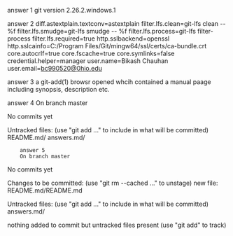 answer 1
git version 2.26.2.windows.1 

answer 2
diff.astextplain.textconv=astextplain
filter.lfs.clean=git-lfs clean -- %f
filter.lfs.smudge=git-lfs smudge -- %f
filter.lfs.process=git-lfs filter-process
filter.lfs.required=true
http.sslbackend=openssl
http.sslcainfo=C:/Program Files/Git/mingw64/ssl/certs/ca-bundle.crt
core.autocrlf=true
core.fscache=true
core.symlinks=false
credential.helper=manager
user.name=Bikash Chauhan
user.email=bc990520@0hio.edu

answer 3
a git-add(1) browsr opened whcih contained a manual paage including synopsis, description etc.

answer 4
On branch master

No commits yet

Untracked files:
  (use "git add <file>..." to include in what will be committed)
        README.md/
        answers.md/

        answer 5
        On branch master

No commits yet

Changes to be committed:
  (use "git rm --cached <file>..." to unstage)
        new file:   README.md/README.md

Untracked files:
  (use "git add <file>..." to include in what will be committed)
        answers.md/

nothing added to commit but untracked files present (use "git add" to track)